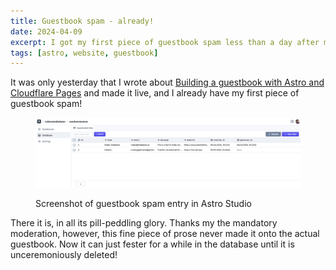 ```yaml
---
title: Guestbook spam - already!
date: 2024-04-09
excerpt: I got my first piece of guestbook spam less than a day after making it live.
tags: [astro, website, guestbook]
---
```


It was only yesterday that I wrote about [Building a guestbook with Astro and Cloudflare Pages](../5-building-a-guestbook-with-astro-and-cloudflare-pages/) and made it live, and I already have my first piece of guestbook spam!

<figure>

  ![Screenshot of guestbook spam entry in Astro Studio](./images/guestbook-spam.png)
  <figcaption>Screenshot of guestbook spam entry in Astro Studio</figcaption>
</figure>

There it is, in all its pill-peddling glory. Thanks my the mandatory moderation, however, this fine piece of prose never made it onto the actual guestbook. Now it can just fester for a while in the database until it is unceremoniously deleted!
